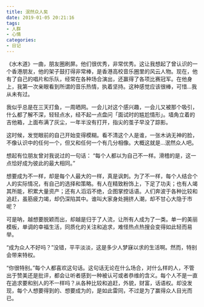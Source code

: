 ```yaml
---
title: 泯然众人矣
date: 2019-01-05 20:21:16
tags:
- 人群
- 心情
categories:
- 日记
---
```

《水木道》一曲，朋友圈刷屏。他们很优秀，非常优秀。这让我想起了曾认识的一个香港朋友，他的架子鼓打得非常棒，是香港高校音乐圈里的风云人物。现在，他有了自己的唱片和乐队，经常在各种场合演出，还赢得了各项比赛冠军。在他身上，我第一次亲眼看到所谓的音乐热情，执着坚持。这种感觉应该很棒，可惜...我从未有过。

我似乎总是在三天打鱼，一周晒网。一会儿对这个感兴趣，一会儿又被那个吸引，什么都了解不深，轻轻点水，经不起一点盘问「面试时的尴尬情形」。墙角立着的吉他箱，上面布满了灰尘，一年半没有打开，指尖的茧子早没了踪影。

这时候，发觉眼前的自己开始变得模糊。看不清这个人是谁，一张木讷无神的脸，不像认识中的任何一个，但又和任何一个有几分相像。大概这就是...泯然众人吧。

想起有位朋友曾对我说过的一句话：
“每个人都以为自己不一样。滑稽的是，这一点恰好成为彼此的最大相同。”

想要成为不一样，却是每个人最大的一样，真是讽刺。为了不一样，每个人结合个人的实际情况，有自己的选择和策略。有人在精致粉饰上，下足了功夫；也有人竭其所能，积累大量资产；还有人滔滔不绝，企图掌控话语。人们奔波于各种比较和追赶，虽筋疲力竭，却仍深陷其中。谁叫大家身处拥挤人潮，却不甘心大隐于市呢？

可是呐，越想要脱颖而出，却越是归于了人流，让所有人成为了一类。单一的美丽模板，单调的幸福生活，同质化的关注和追求，难怪热点热搜会变得如此轻而易举。

“成为众人不好吗？”没错，平平淡淡，这是多少人梦寐以求的生活啊。然而，特别会带来特权。

“你很特别。”每个人都喜欢这句话。这句话无论在什么场合，对什么样的人，不管出于赞美还是批评，都会让听者感到一种被认可或者恭维的含义。每个人不是一直在追求要和别人的不一样吗？从各种比较和追赶，外貌，财富，话语权。却没发现，每个人想要得到的、想要成为的，是如此雷同，不过是为了赢得众人目光而已。
